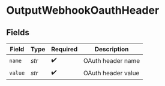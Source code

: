 # OutputWebhookOauthHeader


## Fields

| Field              | Type               | Required           | Description        |
| ------------------ | ------------------ | ------------------ | ------------------ |
| `name`             | *str*              | :heavy_check_mark: | OAuth header name  |
| `value`            | *str*              | :heavy_check_mark: | OAuth header value |